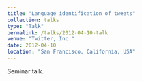 ```yaml
---
title: "Language identification of tweets"
collection: talks
type: "Talk"
permalink: /talks/2012-04-10-talk
venue: "Twitter, Inc."
date: 2012-04-10
location: "San Francisco, California, USA"
---
```


Seminar talk.
